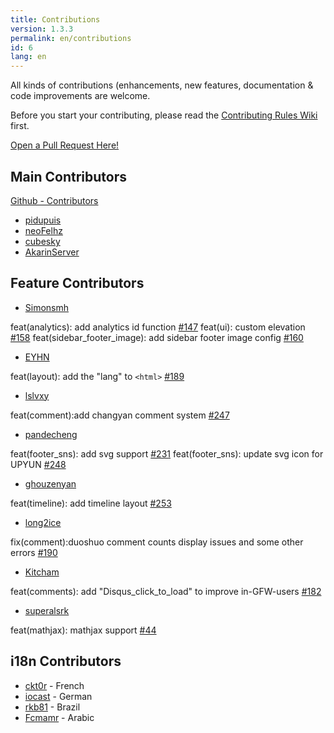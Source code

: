 ```yaml
---
title: Contributions
version: 1.3.3
permalink: en/contributions
id: 6
lang: en
---
```


All kinds of contributions (enhancements, new features, documentation & code improvements are welcome.

Before you start your contributing, please read the [Contributing Rules Wiki](https://github.com/viosey/hexo-theme-material/wiki) first.

[Open a Pull Request Here!](https://github.com/viosey/hexo-theme-material/pulls)

## Main Contributors

[Github - Contributors](https://github.com/viosey/hexo-theme-material/graphs/contributors)

- [pidupuis](https://github.com/pidupuis)
- [neoFelhz](https://github.com/neoFelhz)
- [cubesky](https://github.com/cubesky)
- [AkarinServer](https://github.com/AkarinServer)

## Feature Contributors

- [Simonsmh](https://github.com/simonsmh)

feat(analytics): add analytics id function [#147](https://github.com/viosey/hexo-theme-material/pull/147)
feat(ui): custom elevation [#158](https://github.com/viosey/hexo-theme-material/pull/158)
feat(sidebar_footer_image): add sidebar footer image config [#160](https://github.com/viosey/hexo-theme-material/pull/160)

- [EYHN](https://github.com/EYHN)

feat(layout): add the "lang" to `<html>` [#189](https://github.com/viosey/hexo-theme-material/pull/189)

- [lslvxy](https://github.com/lslvxy)

feat(comment):add changyan comment system [#247](https://github.com/viosey/hexo-theme-material/pull/247)

- [pandecheng](https://github.com/pandecheng36)

feat(footer_sns): add svg support [#231](https://github.com/viosey/hexo-theme-material/pull/231)
feat(footer_sns): update svg icon for UPYUN [#248](https://github.com/viosey/hexo-theme-material/pull/248)

- [ghouzenyan](https://github.com/ghouzenyan)

feat(timeline): add timeline layout [#253](https://github.com/viosey/hexo-theme-material/pull/253)

- [long2ice](https://github.com/long2ice)

fix(comment):duoshuo comment counts display issues and some other errors [#190](https://github.com/viosey/hexo-theme-material/pull/190)

- [Kitcham](https://github.com/Kitcham)

feat(comments): add "Disqus_click_to_load" to improve in-GFW-users [#182](https://github.com/viosey/hexo-theme-material/pull/182)

- [superalsrk](https://github.com/superalsrk)

feat(mathjax): mathjax support [#44](https://github.com/viosey/hexo-theme-material/pull/44)

## i18n Contributors

- [ckt0r](https://github.com/ckt0r) - French
- [iocast](https://github.com/iocast) - German
- [rkb81](https://github.com/rkb81) - Brazil
- [Fcmamr](https://github.com/Fcmam5) - Arabic